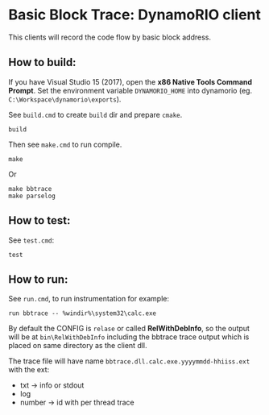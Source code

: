 # Basic Block Trace: DynamoRIO client #

This clients will record the code flow by basic block address.

## How to build:

If you have Visual Studio 15 (2017), open the **x86 Native Tools Command Prompt**.
Set the environment variable `DYNAMORIO_HOME` into dynamorio 
(eg. `C:\Workspace\dynamorio\exports`).

See `build.cmd` to create `build` dir and prepare `cmake`.

```
build
```

Then see `make.cmd` to run compile.

```
make
```

Or

```
make bbtrace
make parselog
```

## How to test:

See `test.cmd`:

```
test
```

## How to run:

See `run.cmd`, to run instrumentation for example:

```
run bbtrace -- %windir%\system32\calc.exe
```

By default the CONFIG is `relase` or called **RelWithDebInfo**, so the output will be at
`bin\RelWithDebInfo` including the bbtrace trace output which is placed on same directory as
the client dll.

The trace file will have name `bbtrace.dll.calc.exe.yyyymmdd-hhiiss.ext` with the ext:
* txt -> info or stdout
* log
* number -> id with per thread trace